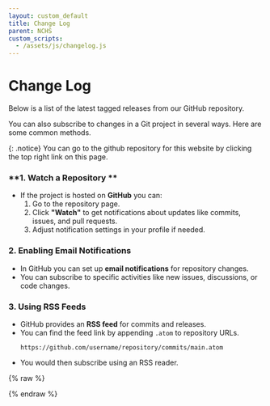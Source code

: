 ```yaml
---
layout: custom_default
title: Change Log
parent: NCHS
custom_scripts:
  - /assets/js/changelog.js
---
```


# Change Log

Below is a list of the latest tagged releases from our GitHub repository.

You can also subscribe to changes in a Git project in several ways. Here are some common methods. 

{: .notice}
You can go to the github repository for this website by clicking the top right link on this page.

### **1. Watch a Repository **
- If the project is hosted on **GitHub** you can:  
  1. Go to the repository page.  
  2. Click **"Watch"** to get notifications about updates like commits, issues, and pull requests.  
  3. Adjust notification settings in your profile if needed.  

### **2. Enabling Email Notifications**  
- In GitHub you can set up **email notifications** for repository changes.  
- You can subscribe to specific activities like new issues, discussions, or code changes.  

### **3. Using RSS Feeds**  
- GitHub provides an **RSS feed** for commits and releases.  
- You can find the feed link by appending `.atom` to repository URLs.
  ```
  https://github.com/username/repository/commits/main.atom
  ```
- You would then subscribe using an RSS reader.  

{% raw %}

<ul id="changelog"></ul>


{% endraw %}
